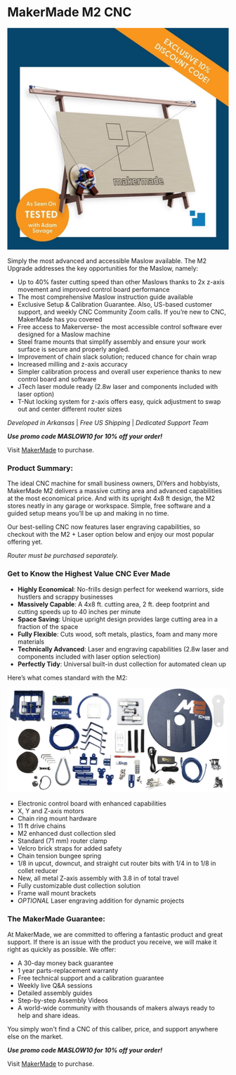 
# MakerMade M2 CNC

![M2 Kit Contents](https://github.com/MaslowCommunityGarden/Maslow-kits-Pre-Order-/blob/master/Maslow.jpg)



Simply the most advanced and accessible Maslow available. The M2 Upgrade addresses the key opportunities for the Maslow, namely:


* Up to 40% faster cutting speed than other Maslows thanks to 2x z-axis movement and improved control board performance
* The most comprehensive Maslow instruction guide available
* Exclusive Setup & Calibration Guarantee.  Also, US-based customer support, and weekly CNC Community Zoom calls.  If you’re new to CNC, MakerMade has you covered
* Free access to Makerverse- the most accessible control software ever designed for a Maslow machine
* Steel frame mounts that simplify assembly and ensure your work surface is secure and properly angled.  
* Improvement of chain slack solution; reduced chance for chain wrap
* Increased milling and z-axis accuracy
* Simpler calibration process and overall user experience thanks to new control board and software
* JTech laser module ready (2.8w laser and components included with laser option)
* T-Nut locking system for z-axis offers easy, quick adjustment to swap out and center different router sizes

*Developed in Arkansas* | *Free US Shipping* | *Dedicated Support Team* 

***Use promo code MASLOW10 for 10% off your order!***

Visit [MakerMade](https://makermade.com/collections/all/products/2021-m2-cnc-kit) to purchase. 


### **Product Summary:**

The ideal CNC machine for small business owners, DIYers and hobbyists, MakerMade M2 delivers a massive cutting area and advanced capabilities at the most economical price.  And with its upright 4x8 ft design, the M2 stores neatly in any garage or workspace. Simple, free software and a guided setup means you’ll be up and making in no time.

Our best-selling CNC now features laser engraving capabilities, so checkout with the M2 + Laser option below and enjoy our most popular offering yet. 
	
*Router must be purchased separately.*


### **Get to Know the Highest Value CNC Ever Made**

* **Highly Economical**: No-frills design perfect for weekend warriors, side hustlers and scrappy businesses
* **Massively Capable**: A 4x8 ft. cutting area, 2 ft. deep footprint and cutting speeds up to 40 inches per minute
* **Space Saving**: Unique upright design provides large cutting area in a fraction of the space
* **Fully Flexible**: Cuts wood, soft metals, plastics, foam and many more materials
* **Technically Advanced**: Laser and engraving capabilities (2.8w laser and components included with laser option selection)
* **Perfectly Tidy**: Universal built-in dust collection for automated clean up

Here’s what comes standard with the M2: 


![M2 Kit Contents](https://raw.githubusercontent.com/MaslowCommunityGarden/Maslow-kits-Pre-Order-/August-2021-Updates/Photo_2.PNG)  

* Electronic control board with enhanced capabilities 
* X, Y and Z-axis motors
* Chain ring mount hardware
* 11 ft drive chains
* M2 enhanced dust collection sled
* Standard (71 mm) router clamp
* Velcro brick straps for added safety
* Chain tension bungee spring
* 1/8 in upcut, downcut, and straight cut router bits with 1/4 in to 1/8 in collet reducer
* New, all metal Z-axis assembly with 3.8 in of total travel
* Fully customizable dust collection solution
* Frame wall mount brackets
* *OPTIONAL* Laser engraving addition for dynamic projects

### **The MakerMade Guarantee:**  

At MakerMade, we are committed to offering a fantastic product and great support. If there is an issue with the product you receive, we will make it right as quickly as possible. We offer:

* A 30-day money back guarantee
* 1 year parts-replacement warranty
* Free technical support and a calibration guarantee
* Weekly live Q&A sessions
* Detailed assembly guides
* Step-by-step Assembly Videos
* A world-wide community with thousands of makers always ready to help and share ideas. 

You simply won't find a CNC of this caliber, price, and support anywhere else on the market.

***Use promo code MASLOW10 for 10% off your order!***


Visit [MakerMade](https://makermade.com/collections/all/products/2021-m2-cnc-kit) to purchase.
